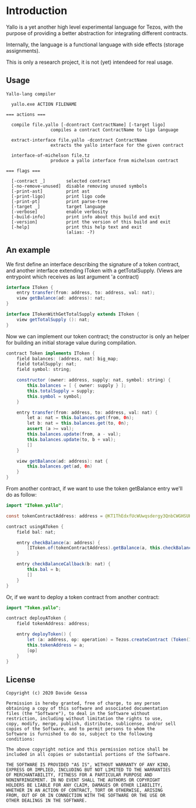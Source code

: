 # Introduction

Yallo is a yet another high level experimental language for Tezos, with the purpose of providing a better abstraction for integrating different contracts.

Internally, the language is a functional language with side effects \(storage assignments\).

This is only a research project, it is not \(yet\) intendeed for real usage.

## Usage

```text
Yallo-lang compiler

  yallo.exe ACTION FILENAME

=== actions ===

  compile file.yallo [-dcontract ContractName] [-target ligo]
                 compiles a contract ContractName to ligo language

  extract-interface file.yallo -dcontract ContractName
                 extracts the yallo interface for the given contract

  interface-of-michelson file.tz
                 produce a yallo interface from michelson contract

=== flags ===

  [-contract _]        selected contract
  [-no-remove-unused]  disable removing unused symbols
  [-print-ast]         print ast
  [-print-ligo]        print ligo code
  [-print-pt]          print parse-tree
  [-target _]          target language
  [-verbose]           enable verbosity
  [-build-info]        print info about this build and exit
  [-version]           print the version of this build and exit
  [-help]              print this help text and exit
                       (alias: -?)

```

## An example

We first define an interface describing the signature of a token contract, and another interface extending IToken with a getTotalSupply. \(Views are entrypoint which receives as last argument 'a contract\)

```java
interface IToken {
    entry transfer(from: address, to: address, val: nat);
    view getBalance(ad: address): nat;
}

interface ITokenWithGetTotalSupply extends IToken {
    view getTotalSupply (): nat;
}
```

Now we can implement our token contract; the constructor is only an helper for building an initial storage value during compilation.

```java
contract Token implements IToken {
    field balances: (address, nat) big_map;
    field totalSupply: nat;
    field symbol: string;

    constructor (owner: address, supply: nat, symbol: string) {
        this.balances = [ { owner: supply } ];
        this.totalSupply = supply;
        this.symbol = symbol;
    }

    entry transfer(from: address, to: address, val: nat) {
        let a: nat = this.balances.get(from, 0n);
        let b: nat = this.balances.get(to, 0n);
        assert (a >= val);
        this.balances.update(from, a - val);
        this.balances.update(to, b + val); 
        []
    }

    view getBalance(ad: address): nat {
        this.balances.get(ad, 0n)
    }
}
```

From another contract, if we want to use the token getBalance entry we'll do as follow:

```java
import "IToken.yallo";

const tokenContractAddress: address = @KT1ThEdxfUcWUwqsdergy3QnbCWGHSUHeHJq;

contract usingAToken {
    field bal: nat;

    entry checkBalance(a: address) {
        [IToken.of(tokenContractAddress).getBalance(a, this.checkBalanceCallback)]
    }

    entry checkBalanceCallback(b: nat) {
        this.bal = b;
        []
    }
}
```

Or, if we want to deploy a token contract from another contract:

```java
import "Token.yallo";

contract deployAToken {
    field tokenAddress: address;

    entry deployToken() {
        let (a: address, op: operation) = Tezos.createContract (Token(100, "ourToken"), None, 0);
        this.tokenAddress = a;
        [op]
    }
}
```

## License

```text
Copyright (c) 2020 Davide Gessa

Permission is hereby granted, free of charge, to any person
obtaining a copy of this software and associated documentation
files (the "Software"), to deal in the Software without
restriction, including without limitation the rights to use,
copy, modify, merge, publish, distribute, sublicense, and/or sell
copies of the Software, and to permit persons to whom the
Software is furnished to do so, subject to the following
conditions:

The above copyright notice and this permission notice shall be
included in all copies or substantial portions of the Software.

THE SOFTWARE IS PROVIDED "AS IS", WITHOUT WARRANTY OF ANY KIND,
EXPRESS OR IMPLIED, INCLUDING BUT NOT LIMITED TO THE WARRANTIES
OF MERCHANTABILITY, FITNESS FOR A PARTICULAR PURPOSE AND
NONINFRINGEMENT. IN NO EVENT SHALL THE AUTHORS OR COPYRIGHT
HOLDERS BE LIABLE FOR ANY CLAIM, DAMAGES OR OTHER LIABILITY,
WHETHER IN AN ACTION OF CONTRACT, TORT OR OTHERWISE, ARISING
FROM, OUT OF OR IN CONNECTION WITH THE SOFTWARE OR THE USE OR
OTHER DEALINGS IN THE SOFTWARE.
```

